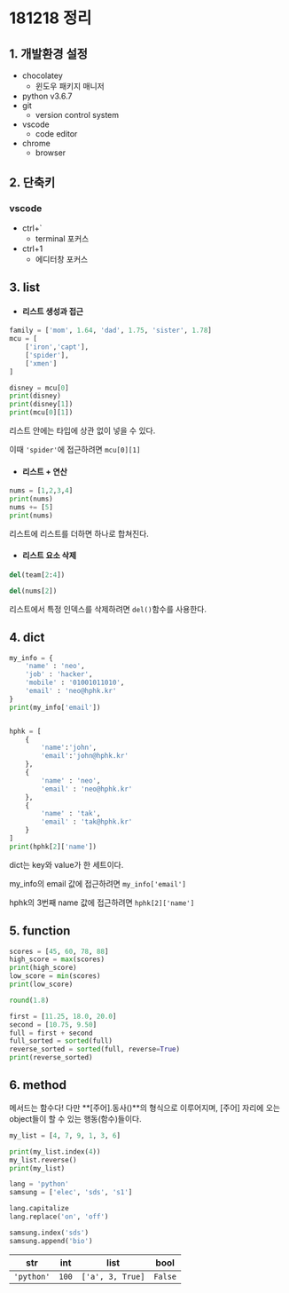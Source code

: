 # 181218 정리

## 1. 개발환경 설정

* chocolatey
  * 윈도우 패키지 매니저
* python v3.6.7
* git
  * version control system
* vscode
  * code editor
* chrome
  * browser

## 2. 단축키

### vscode

* ctrl+`
  * terminal 포커스
* ctrl+1
  * 에디터창 포커스



## 3. list

* #### 리스트 생성과 접근

```python
family = ['mom', 1.64, 'dad', 1.75, 'sister', 1.78]
mcu = [
    ['iron','capt'],
    ['spider'],
    ['xmen']
]

disney = mcu[0]
print(disney)
print(disney[1])
print(mcu[0][1])
```

리스트 안에는 타입에 상관 없이 넣을 수 있다.

이때 `'spider'`에 접근하려면 `mcu[0][1]`



* #### 리스트 + 연산

```python
nums = [1,2,3,4]
print(nums)
nums += [5]
print(nums)
```

리스트에 리스트를 더하면 하나로 합쳐진다.



* #### 리스트 요소 삭제

```python
del(team[2:4])

del(nums[2])
```

리스트에서 특정 인덱스를 삭제하려면 `del()`함수를 사용한다.





## 4. dict

```python
my_info = {
    'name' : 'neo',
    'job' : 'hacker',
    'mobile' : '01001011010',
    'email' : 'neo@hphk.kr' 
}
print(my_info['email'])


hphk = [
    {
        'name':'john',
        'email':'john@hphk.kr'
    },
    {
        'name' : 'neo',
        'email' : 'neo@hphk.kr' 
    },
    {
        'name' : 'tak',
        'email' : 'tak@hphk.kr' 
    }
]
print(hphk[2]['name'])

```

dict는 key와 value가 한 세트이다.

my_info의 email 값에 접근하려면 `my_info['email']`

hphk의 3번째 name 값에 접근하려면 `hphk[2]['name']`



## 5. function

```python
scores = [45, 60, 78, 88]
high_score = max(scores)
print(high_score)
low_score = min(scores)
print(low_score)

round(1.8)

first = [11.25, 18.0, 20.0]
second = [10.75, 9.50]
full = first + second
full_sorted = sorted(full)
reverse_sorted = sorted(full, reverse=True)
print(reverse_sorted)
```





## 6. method

메서드는 함수다! 다만 **[주어].동사()**의 형식으로 이루어지며, [주어] 자리에 오는 object들이 할 수 있는 행동(함수)들이다.

```python
my_list = [4, 7, 9, 1, 3, 6]

print(my_list.index(4))
my_list.reverse()
print(my_list)

lang = 'python'
samsung = ['elec', 'sds', 's1']

lang.capitalize
lang.replace('on', 'off')

samsung.index('sds')
samsung.append('bio')
```



| str        | int   | list             | bool    |
| ---------- | ----- | ---------------- | ------- |
| `'python'` | `100` | `['a', 3, True]` | `False` |

